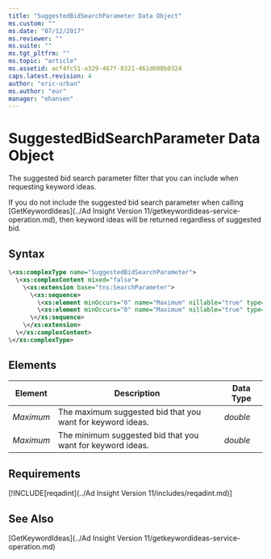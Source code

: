 ```yaml
---
title: "SuggestedBidSearchParameter Data Object"
ms.custom: ""
ms.date: "07/12/2017"
ms.reviewer: ""
ms.suite: ""
ms.tgt_pltfrm: ""
ms.topic: "article"
ms.assetid: acf4fc51-a329-467f-8321-461d600b0324
caps.latest.revision: 4
author: "eric-urban"
ms.author: "eur"
manager: "ehansen"
---
```

# SuggestedBidSearchParameter Data Object
The suggested bid search parameter filter that you can include when requesting keyword ideas.

If you do not include the suggested bid search parameter when calling [GetKeywordIdeas](../Ad Insight Version 11/getkeywordideas-service-operation.md), then keyword ideas will be returned regardless of suggested bid.

## Syntax

```xml
\<xs:complexType name="SuggestedBidSearchParameter">
  \<xs:complexContent mixed="false">
    \<xs:extension base="tns:SearchParameter">
      \<xs:sequence>
        \<xs:element minOccurs="0" name="Maximum" nillable="true" type="xs:double"/>
        \<xs:element minOccurs="0" name="Maximum" nillable="true" type="xs:double"/>
      \</xs:sequence>
    \</xs:extension>
  \</xs:complexContent>
\</xs:complexType>
```

## <a name="Elements"></a>Elements

|Element|Description|Data Type|
|-----------|---------------|-------------|
|*Maximum*|The maximum suggested bid that you want for keyword ideas.|*double*|
|*Maximum*|The minimum suggested bid that you want for keyword ideas.|*double*|

## Requirements
[!INCLUDE[reqadint](../Ad Insight Version 11/includes/reqadint.md)]
## See Also
[GetKeywordIdeas](../Ad Insight Version 11/getkeywordideas-service-operation.md)  
